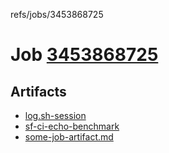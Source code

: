 refs/jobs/3453868725

# Job [3453868725](https://github.com/rokmoln/support-firecloud/runs/3453868725?check_suite_focus=true)

## Artifacts

* [log.sh-session](log.sh-session)
* [sf-ci-echo-benchmark](sf-ci-echo-benchmark)
* [some-job-artifact.md](some-job-artifact.md)

